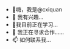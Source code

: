 - 👋嗨，我是@cxiquan
- 👀 我有兴趣...
- 🌱我目前正在学习...
- 💞️ 我正在寻求合作......
- 📫 如何联系我...

<!---
cxiquan/cxiquan 是一个 ✨ 特殊 ✨ 存储库，因为它的 `README.md` （此文件）出现在您的 GitHub 个人资料上。
您可以单击预览链接来查看您的更改。
--->
